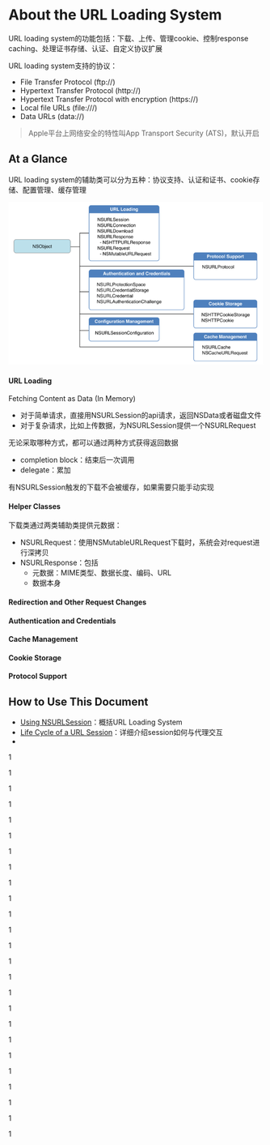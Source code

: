 # About the URL Loading System

URL loading system的功能包括：下载、上传、管理cookie、控制response caching、处理证书存储、认证、自定义协议扩展

URL loading system支持的协议：

* File Transfer Protocol \(ftp://\)
* Hypertext Transfer Protocol \(http://\)
* Hypertext Transfer Protocol with encryption \(https://\)
* Local file URLs \(file:///\)
* Data URLs \(data://\)

> Apple平台上网络安全的特性叫App Transport Security \(ATS\)，默认开启

## At a Glance

URL loading system的辅助类可以分为五种：协议支持、认证和证书、cookie存储、配置管理、缓存管理

![](/assets/import.png)

#### URL Loading

Fetching Content as Data \(In Memory\)

* 对于简单请求，直接用NSURLSession的api请求，返回NSData或者磁盘文件
* 对于复杂请求，比如上传数据，为NSURLSession提供一个NSURLRequest

无论采取哪种方式，都可以通过两种方式获得返回数据

* completion block：结束后一次调用
* delegate：累加

有NSURLSession触发的下载不会被缓存，如果需要只能手动实现

#### Helper Classes

下载类通过两类辅助类提供元数据：

* NSURLRequest：使用NSMutableURLRequest下载时，系统会对request进行深拷贝
* NSURLResponse：包括
  * 元数据：MIME类型、数据长度、编码、URL
  * 数据本身

#### Redirection and Other Request Changes

#### Authentication and Credentials

#### Cache Management

#### Cookie Storage

#### Protocol Support

## How to Use This Document

* [Using NSURLSession](/using-nsurlsession.md)：概括URL Loading System
* [Life Cycle of a URL Session](/life-cycle-of-a-url-session.md)：详细介绍session如何与代理交互
* 
1

1

1

1

1

1

1

1

1

1

1

1

1

1

1

1

1

1

1

1

1

1

1

1

1

